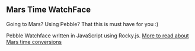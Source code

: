 ## Mars Time WatchFace
Going to Mars? Using Pebble? That this is must have for you :)

Pebble Watchface written in JavaScript using Rocky.js.
[More to read about Mars time conversions](https://jtauber.github.io/mars-clock/)
